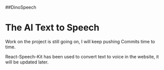 ##DinoSpeech
# The AI Text to Speech

Work on the project is still going on, I will keep pushing Commits time to time.

React-Speech-Kit has been used to convert text to voice in the website, it will be updated later.